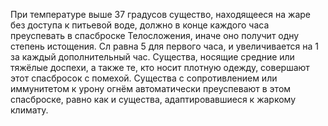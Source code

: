 При температуре выше 37 градусов существо, находящееся на жаре без доступа к питьевой воде, должно в конце каждого часа преуспевать в спасброске Телосложения, иначе оно получит одну степень истощения. Сл равна 5 для первого часа, и увеличивается на 1 за каждый дополнительный час. Существа, носящие средние или тяжёлые доспехи, а также те, кто носит плотную одежду, совершают этот спасбросок с помехой. Существа с сопротивлением или иммунитетом к урону огнём автоматически преуспевают в этом спасброске, равно как и существа, адаптировавшиеся к жаркому климату.